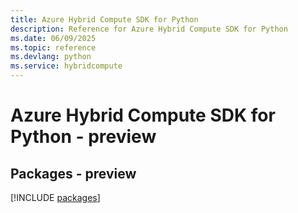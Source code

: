 ```yaml
---
title: Azure Hybrid Compute SDK for Python
description: Reference for Azure Hybrid Compute SDK for Python
ms.date: 06/09/2025
ms.topic: reference
ms.devlang: python
ms.service: hybridcompute
---
```

# Azure Hybrid Compute SDK for Python - preview
## Packages - preview
[!INCLUDE [packages](hybrid-compute-index.md)]